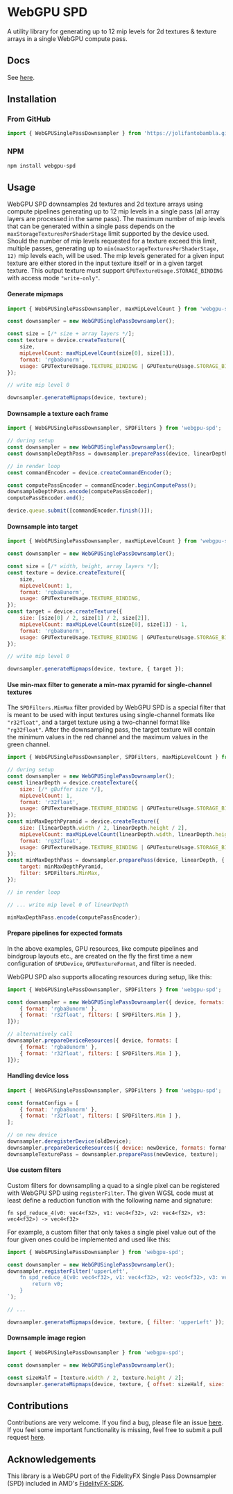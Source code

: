 # WebGPU SPD

A utility library for generating up to 12 mip levels for 2d textures & texture arrays in a single WebGPU compute pass.

## Docs

See [here](https://jolifantobambla.github.io/webgpu-spd).

## Installation

### From GitHub
```js
import { WebGPUSinglePassDownsampler } from 'https://jolifantobambla.github.io/webgpu-spd/1.0.0/dist/index.js';
```

### NPM
```bash
npm install webgpu-spd
```

## Usage

WebGPU SPD downsamples 2d textures and 2d texture arrays using compute pipelines generating up to 12 mip levels in a single pass (all array layers are processed in the same pass). The maximum number of mip levels that can be generated within a single pass depends on the `maxStorageTexturesPerShaderStage` limit supported by the device used.
Should the number of mip levels requested for a texture exceed this limit, multiple passes, generating up to `min(maxStorageTexturesPerShaderStage, 12)` mip levels each, will be used.
The mip levels generated for a given input texture are either stored in the input texture itself or in a given target texture.
This output texture must support `GPUTextureUsage.STORAGE_BINDING` with access mode `"write-only"`.

#### Generate mipmaps
```js
import { WebGPUSinglePassDownsampler, maxMipLevelCount } from 'webgpu-spd';

const downsampler = new WebGPUSinglePassDownsampler();

const size = [/* size + array layers */];
const texture = device.createTexture({
    size,
    mipLevelCount: maxMipLevelCount(size[0], size[1]),
    format: 'rgba8unorm',
    usage: GPUTextureUsage.TEXTURE_BINDING | GPUTextureUsage.STORAGE_BINDING,
});

// write mip level 0

downsampler.generateMipmaps(device, texture);
```

#### Downsample a texture each frame
```js
import { WebGPUSinglePassDownsampler, SPDFilters } from 'webgpu-spd';

// during setup
const downsampler = new WebGPUSinglePassDownsampler();
const downsampleDepthPass = downsampler.preparePass(device, linearDepthTexture, { filter: SPDFilters.Min }); 

// in render loop
const commandEncoder = device.createCommandEncoder();

const computePassEncoder = commandEncoder.beginComputePass();
downsampleDepthPass.encode(computePassEncoder);
computePassEncoder.end();

device.queue.submit([commandEncoder.finish()]);
```

#### Downsample into target
```js
import { WebGPUSinglePassDownsampler, maxMipLevelCount } from 'webgpu-spd';

const downsampler = new WebGPUSinglePassDownsampler();

const size = [/* width, height, array layers */];
const texture = device.createTexture({
    size,
    mipLevelCount: 1,
    format: 'rgba8unorm',
    usage: GPUTextureUsage.TEXTURE_BINDING,
});
const target = device.createTexture({
    size: [size[0] / 2, size[1] / 2, size[2]],
    mipLevelCount: maxMipLevelCount(size[0], size[1]) - 1,
    format: 'rgba8unorm',
    usage: GPUTextureUsage.TEXTURE_BINDING | GPUTextureUsage.STORAGE_BINDING,
});

// write mip level 0

downsampler.generateMipmaps(device, texture, { target });
```

#### Use min-max filter to generate a min-max pyramid for single-channel textures

The `SPDFilters.MinMax` filter provided by WebGPU SPD is a special filter that is meant to be used with input textures using single-channel formats like `"r32float"`, and a target texture using a two-channel format like `"rg32float"`.
After the downsampling pass, the target texture will contain the minimum values in the red channel and the maximum values in the green channel.

```js
import { WebGPUSinglePassDownsampler, SPDFilters, maxMipLevelCount } from 'webgpu-spd';

// during setup
const downsampler = new WebGPUSinglePassDownsampler();
const linearDepth = device.createTexture({
    size: [/* gBuffer size */],
    mipLevelCount: 1,
    format: 'r32float',
    usage: GPUTextureUsage.TEXTURE_BINDING | GPUTextureUsage.STORAGE_BINDING,
});
const minMaxDepthPyramid = device.createTexture({
    size: [linearDepth.width / 2, linearDepth.height / 2],
    mipLevelCount: maxMipLevelCount(linearDepth.width, linearDepth.height) - 1
    format: 'rg32float',
    usage: GPUTextureUsage.TEXTURE_BINDING | GPUTextureUsage.STORAGE_BINDING,
});
const minMaxDepthPass = downsampler.preparePass(device, linearDepth, {
    target: minMaxDepthPyramid,
    filter: SPDFilters.MinMax,
}); 

// in render loop

// ... write mip level 0 of linearDepth

minMaxDepthPass.encode(computePassEncoder);

```

#### Prepare pipelines for expected formats

In the above examples, GPU resources, like compute pipelines and bindgroup layouts etc., are created on the fly the first time a new configuration of `GPUDevice`, `GPUTextureFormat`, and filter is needed.

WebGPU SPD also supports allocating resources during setup, like this:

```js
import { WebGPUSinglePassDownsampler, SPDFilters } from 'webgpu-spd';

const downsampler = new WebGPUSinglePassDownsampler({ device, formats: [
    { format: 'rgba8unorm' },
    { format: 'r32float', filters: [ SPDFilters.Min ] },
]});

// alternatively call
downsampler.prepareDeviceResources({ device, formats: [
    { format: 'rgba8unorm' },
    { format: 'r32float', filters: [ SPDFilters.Min ] },
]});
```

#### Handling device loss
```js
import { WebGPUSinglePassDownsampler, SPDFilters } from 'webgpu-spd';

const formatConfigs = [
    { format: 'rgba8unorm' },
    { format: 'r32float', filters: [ SPDFilters.Min ] },
];

// on new device
downsampler.deregisterDevice(oldDevice);
downsampler.prepareDeviceResources({ device: newDevice, formats: formatConfig s});
downsampleTexturePass = downsampler.preparePass(newDevice, texture);
```

#### Use custom filters

Custom filters for downsampling a quad to a single pixel can be registered with WebGPU SPD using `registerFilter`.
The given WGSL code must at least define a reduction function with the following name and signature:

```wgsl
fn spd_reduce_4(v0: vec4<f32>, v1: vec4<f32>, v2: vec4<f32>, v3: vec4<f32>) -> vec4<f32>
```

For example, a custom filter that only takes a single pixel value out of the four given ones could be implemented and used like this:

```js
import { WebGPUSinglePassDownsampler } from 'webgpu-spd';

const downsampler = new WebGPUSinglePassDownsampler();
downsampler.registerFilter('upperLeft', `
    fn spd_reduce_4(v0: vec4<f32>, v1: vec4<f32>, v2: vec4<f32>, v3: vec4<f32>) -> vec4<f32> {
        return v0;
    }
`);

// ...

downsampler.generateMipmaps(device, texture, { filter: 'upperLeft' });
```

#### Downsample image region

```js
import { WebGPUSinglePassDownsampler } from 'webgpu-spd';

const downsampler = new WebGPUSinglePassDownsampler();

const sizeHalf = [texture.width / 2, texture.height / 2];
downsampler.generateMipmaps(device, texture, { offset: sizeHalf, size: sizeHalf});
```

## Contributions

Contributions are very welcome. If you find a bug, please file an issue [here](https://github.com/JolifantoBambla/webgpu-spd/issues). If you feel some important functionality is missing, feel free to submit a pull request [here](https://github.com/JolifantoBambla/webgpu-spd/pulls).

## Acknowledgements

This library is a WebGPU port of the FidelityFX Single Pass Downsampler (SPD) included in AMD's [FidelityFX-SDK](https://github.com/GPUOpen-LibrariesAndSDKs/FidelityFX-SDK).
